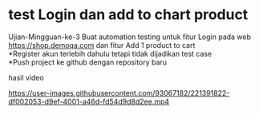 # test Login dan add to chart product 
Ujian-Mingguan-ke-3
Buat automation testing untuk fitur Login pada web https://shop.demoqa.com dan fitur Add 1 product to cart   
*Register akun terlebih dahulu tetapi tidak dijadikan test case  
*Push project ke github dengan repository baru


hasil video 



https://user-images.githubusercontent.com/93067182/221391822-df002053-d9ef-4001-a46d-fd54d9d8d2ee.mp4

